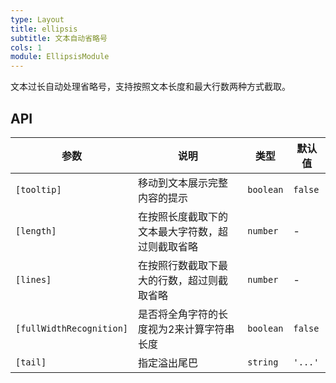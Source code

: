 ```yaml
---
type: Layout
title: ellipsis
subtitle: 文本自动省略号
cols: 1
module: EllipsisModule
---
```


文本过长自动处理省略号，支持按照文本长度和最大行数两种方式截取。

## API

参数 | 说明 | 类型 | 默认值
----|------|-----|------
`[tooltip]` | 移动到文本展示完整内容的提示 | `boolean` | `false`
`[length]` | 在按照长度截取下的文本最大字符数，超过则截取省略 | `number` | -
`[lines]` | 在按照行数截取下最大的行数，超过则截取省略 | `number` | -
`[fullWidthRecognition]` | 是否将全角字符的长度视为2来计算字符串长度 | `boolean` | `false`
`[tail]` | 指定溢出尾巴 | `string` | `'...'`
